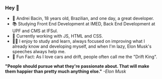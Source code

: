 ### Hey 👋

- 🚀 Andrei Bacin, 18 years old, Brazilian, and one day, a great developer.
- 📚 Studying Front End Development at IMED, Back End Development at UPF and CMS at IFSul.
- 👾 Currently working with JS, HTML and CSS.
- 👨‍💻 I enjoy to study and learn, always focused on improving what I already know and developing myself, and when I'm lazy, Elon Musk's speeches always help me.
- 🚗 Fun Fact: As I love cars and drift, people often call me the "Drift King".

**"People should pursue what they're passionate about. That will make them happier than pretty much anything else."** 
*-Elon Musk*
